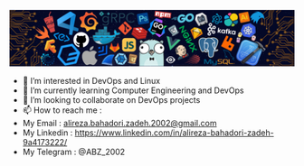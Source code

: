 
![Github Banner](https://github.com/Jaydeep-Yadav/Jaydeep-Yadav/blob/main/banner.png)
- 👀 I’m interested in DevOps and Linux
- 🌱 I’m currently learning Computer Engineering and DevOps
- 💞️ I’m looking to collaborate on DevOps projects
- 📫 How to reach me :
- My Email : alireza.bahadori.zadeh.2002@gmail.com
- My Linkedin : https://www.linkedin.com/in/alireza-bahadori-zadeh-9a4173222/
- My Telegram : @ABZ_2002

<!---
AlirezaBahadoriZadeh2002/AlirezaBahadoriZadeh2002 is a ✨ special ✨ repository because its `README.md` (this file) appears on your GitHub profile.
You can click the Preview link to take a look at your changes.
--->
